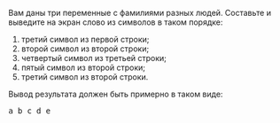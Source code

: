 
Вам даны три переменные с фамилиями разных людей. Составьте и выведите на экран слово из символов в таком порядке:

1. третий символ из первой строки;
2. второй символ из второй строки;
3. четвертый символ из третьей строки;
4. пятый символ из второй строки;
5. третий символ из второй строки.

Вывод результата должен быть примерно в таком виде:

<pre class='hexlet-basics-output'>
a b c d e
</pre>
